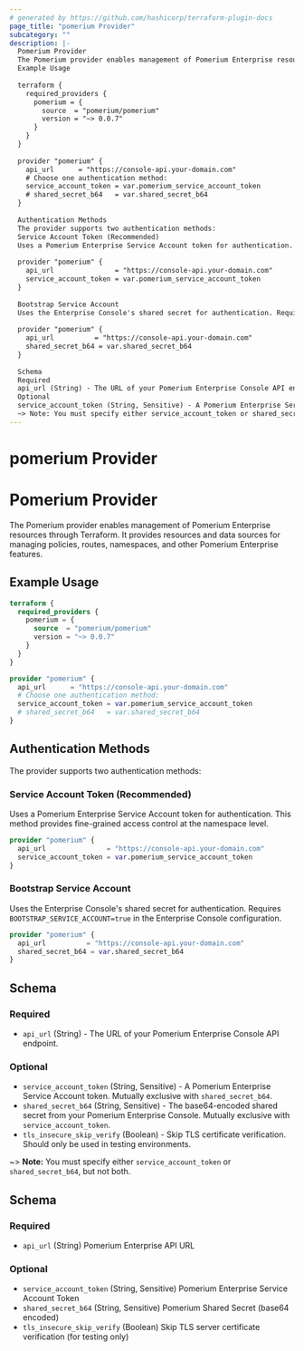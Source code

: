 ```yaml
---
# generated by https://github.com/hashicorp/terraform-plugin-docs
page_title: "pomerium Provider"
subcategory: ""
description: |-
  Pomerium Provider
  The Pomerium provider enables management of Pomerium Enterprise resources through Terraform. It provides resources and data sources for managing policies, routes, namespaces, and other Pomerium Enterprise features.
  Example Usage
  
  terraform {
    required_providers {
      pomerium = {
        source  = "pomerium/pomerium"
        version = "~> 0.0.7"
      }
    }
  }
  
  provider "pomerium" {
    api_url      = "https://console-api.your-domain.com"
    # Choose one authentication method:
    service_account_token = var.pomerium_service_account_token
    # shared_secret_b64   = var.shared_secret_b64
  }
  
  Authentication Methods
  The provider supports two authentication methods:
  Service Account Token (Recommended)
  Uses a Pomerium Enterprise Service Account token for authentication. This method provides fine-grained access control at the namespace level.
  
  provider "pomerium" {
    api_url               = "https://console-api.your-domain.com"
    service_account_token = var.pomerium_service_account_token
  }
  
  Bootstrap Service Account
  Uses the Enterprise Console's shared secret for authentication. Requires BOOTSTRAP_SERVICE_ACCOUNT=true in the Enterprise Console configuration.
  
  provider "pomerium" {
    api_url          = "https://console-api.your-domain.com"
    shared_secret_b64 = var.shared_secret_b64
  }
  
  Schema
  Required
  api_url (String) - The URL of your Pomerium Enterprise Console API endpoint.
  Optional
  service_account_token (String, Sensitive) - A Pomerium Enterprise Service Account token. Mutually exclusive with shared_secret_b64.shared_secret_b64 (String, Sensitive) - The base64-encoded shared secret from your Pomerium Enterprise Console. Mutually exclusive with service_account_token.tls_insecure_skip_verify (Boolean) - Skip TLS certificate verification. Should only be used in testing environments.
  ~> Note: You must specify either service_account_token or shared_secret_b64, but not both.
---
```


# pomerium Provider

# Pomerium Provider

The Pomerium provider enables management of Pomerium Enterprise resources through Terraform. It provides resources and data sources for managing policies, routes, namespaces, and other Pomerium Enterprise features.

## Example Usage

```terraform
terraform {
  required_providers {
    pomerium = {
      source  = "pomerium/pomerium"
      version = "~> 0.0.7"
    }
  }
}

provider "pomerium" {
  api_url      = "https://console-api.your-domain.com"
  # Choose one authentication method:
  service_account_token = var.pomerium_service_account_token
  # shared_secret_b64   = var.shared_secret_b64
}
```

## Authentication Methods

The provider supports two authentication methods:

### Service Account Token (Recommended)

Uses a Pomerium Enterprise Service Account token for authentication. This method provides fine-grained access control at the namespace level.

```terraform
provider "pomerium" {
  api_url               = "https://console-api.your-domain.com"
  service_account_token = var.pomerium_service_account_token
}
```

### Bootstrap Service Account

Uses the Enterprise Console's shared secret for authentication. Requires `BOOTSTRAP_SERVICE_ACCOUNT=true` in the Enterprise Console configuration.

```terraform
provider "pomerium" {
  api_url          = "https://console-api.your-domain.com"
  shared_secret_b64 = var.shared_secret_b64
}
```

## Schema

### Required

- `api_url` (String) - The URL of your Pomerium Enterprise Console API endpoint.

### Optional

- `service_account_token` (String, Sensitive) - A Pomerium Enterprise Service Account token. Mutually exclusive with `shared_secret_b64`.
- `shared_secret_b64` (String, Sensitive) - The base64-encoded shared secret from your Pomerium Enterprise Console. Mutually exclusive with `service_account_token`.
- `tls_insecure_skip_verify` (Boolean) - Skip TLS certificate verification. Should only be used in testing environments.

~> **Note:** You must specify either `service_account_token` or `shared_secret_b64`, but not both.



<!-- schema generated by tfplugindocs -->
## Schema

### Required

- `api_url` (String) Pomerium Enterprise API URL

### Optional

- `service_account_token` (String, Sensitive) Pomerium Enterprise Service Account Token
- `shared_secret_b64` (String, Sensitive) Pomerium Shared Secret (base64 encoded)
- `tls_insecure_skip_verify` (Boolean) Skip TLS server certificate verification (for testing only)
